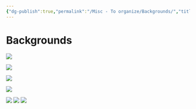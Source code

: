 ```yaml
---
{"dg-publish":true,"permalink":"/Misc - To organize/Backgrounds/","title":"Backgrounds","updated":"2023-11-16T18:46:33.125-05:00"}
---
```



# Backgrounds

![](https://i.imgur.com/E51Q2p9.jpg)

![](https://i.imgur.com/69mvsaD.jpg)

![](https://i.imgur.com/QbSZOGD.jpg)

![](https://i.imgur.com/2l8Asqv.jpg)

![](https://www.ghibli.jp/gallery/ponyo038.jpg) ![](https://i.imgur.com/m85ir47.jpg) ![](https://i.imgur.com/4XXL9lS.jpg)
